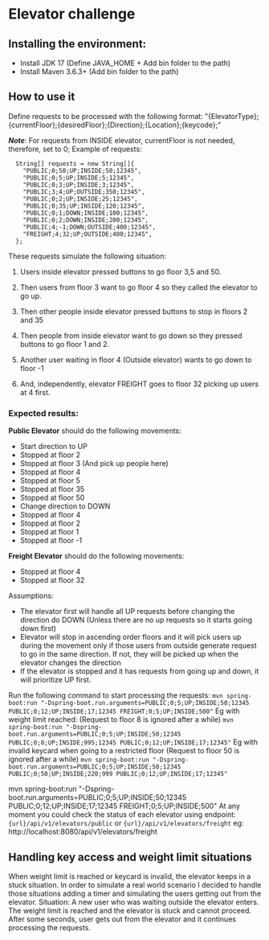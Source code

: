 # Elevator challenge

## Installing the environment:
* Install JDK 17 (Define JAVA_HOME + Add bin folder to the path)
* Install Maven 3.6.3+ (Add bin folder to the path)

## How to use it
        
Define requests to be processed with the following format:
"{ElevatorType};{currentFloor};{desiredFloor};{Direction};{Location};{keycode};"

***Note***: For requests from INSIDE elevator, currentFloor is not needed, therefore, set to 0;
Example of requests:

      String[] requests = new String[]{
        "PUBLIC;0;50;UP;INSIDE;50;12345",
        "PUBLIC;0;5;UP;INSIDE;5;12345",
        "PUBLIC;0;3;UP;INSIDE;3;12345",
        "PUBLIC;3;4;UP;OUTSIDE;350;12345",
        "PUBLIC;0;2;UP;INSIDE;25;12345",
        "PUBLIC;0;35;UP;INSIDE;120;12345",
        "PUBLIC;0;1;DOWN;INSIDE;100;12345",
        "PUBLIC;0;2;DOWN;INSIDE;200;12345",
        "PUBLIC;4;-1;DOWN;OUTSIDE;400;12345",
        "FREIGHT;4;32;UP;OUTSIDE;400;12345",
      };

These requests simulate the following situation:
1. Users inside elevator pressed buttons to go floor 3,5 and 50.
2. Then users from floor 3 want to go floor 4 so they called the elevator to go up.
3. Then other people inside elevator pressed buttons to stop in floors 2 and 35
4. Then people from inside elevator want to go down so they pressed buttons to go floor 1 and 2.
5. Another user waiting in floor 4 (Outside elevator) wants to go down to floor -1

6. And, independently, elevator FREIGHT goes to floor 32 picking up users at 4 first.

### Expected results: 
**Public Elevator** should do the following movements:
+ Start direction to UP
+ Stopped at floor 2
+ Stopped at floor 3 (And pick up people here)
+ Stopped at floor 4
+ Stopped at floor 5
+ Stopped at floor 35
+ Stopped at floor 50
+ Change direction to DOWN
+ Stopped at floor 4
+ Stopped at floor 2
+ Stopped at floor 1
+ Stopped at floor -1

**Freight Elevator** should do the following movements:
+ Stopped at floor 4
+ Stopped at floor 32

Assumptions:
- The elevator first will handle all UP requests before changing the direction do DOWN (Unless there are no up requests so it starts going down first)
- Elevator will stop in ascending order floors and it will pick users up during the movement only if those users from outside generate request to go in the same direction. If not, they will be picked up when the elevator changes the direction
- If the elevator is stopped and it has requests from going up and down, it will prioritize UP first.


Run the following command to start processing the requests:
```mvn spring-boot:run "-Dspring-boot.run.arguments=PUBLIC;0;5;UP;INSIDE;50;12345 PUBLIC;0;12;UP;INSIDE;17;12345 FREIGHT;0;5;UP;INSIDE;500"```
Eg with weight limit reached: (Request to floor 8 is ignored after a while)
```mvn spring-boot:run "-Dspring-boot.run.arguments=PUBLIC;0;5;UP;INSIDE;50;12345 PUBLIC;0;8;UP;INSIDE;995;12345 PUBLIC;0;12;UP;INSIDE;17;12345"```
Eg with invalid keycard when going to a restricted floor (Request to floor 50 is ignored after a while)
```mvn spring-boot:run "-Dspring-boot.run.arguments=PUBLIC;0;5;UP;INSIDE;50;12345 PUBLIC;0;50;UP;INSIDE;220;999 PUBLIC;0;12;UP;INSIDE;17;12345"```

mvn spring-boot:run "-Dspring-boot.run.arguments=PUBLIC;0;5;UP;INSIDE;50;12345 PUBLIC;0;12;UP;INSIDE;17;12345 FREIGHT;0;5;UP;INSIDE;500"
At any moment you could check the status of each elevator using endpoint:
```{url}/api/v1/elevators/public``` or ```{url}/api/v1/elevators/freight```
eg: http://localhost:8080/api/v1/elevators/freight

## Handling key access and weight limit situations
When weight limit is reached or keycard is invalid, the elevator keeps in a stuck situation. In order to simulate a real world scenario I decided to handle those situations adding a timer and simulating the users getting out from the elevator.
Situation: A new user who was waiting outside the elevator enters. The weight limit is reached and the elevator is stuck and cannot proceed. After some seconds, user gets out from the elevator and it continues processing the requests.
